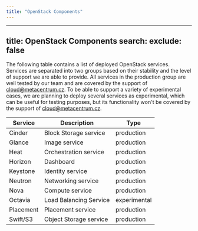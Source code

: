 ```yaml
---
title: "OpenStack Components"
---
```

---

title: OpenStack Components
search:
  exclude: false
---
The following table contains a list of deployed OpenStack services. Services are separated
into two groups based on their stability and the level of support we are able to provide. All services in the production
group are well tested by our team and are covered by the support of cloud@metacentrum.cz. To be able to support
a variety of experimental cases, we are planning to deploy several services as experimental, which can be useful
for testing purposes, but its functionality won't be covered by the support of cloud@metacentrum.cz.

| Service   | Description            | Type         |
|-----------|------------------------|--------------|
| Cinder    | Block Storage service  | production   |
| Glance    | Image service          | production   |
| Heat      | Orchestration service  | production   |
| Horizon   | Dashboard              | production   |
| Keystone  | Identity service       | production   |
| Neutron   | Networking service     | production   |
| Nova      | Compute service        | production   |
| Octavia   | Load Balancing Service | experimental |
| Placement | Placement service      | production   |
| Swift/S3  | Object Storage service | production   |
